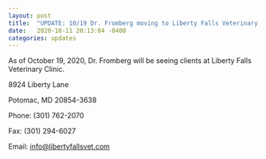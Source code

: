 ```yaml
---
layout: post
title:  "UPDATE: 10/19 Dr. Fromberg moving to Liberty Falls Veterinary Clinic"
date:   2020-10-11 20:13:04 -0400
categories: updates
---
```

As of October 19, 2020, Dr. Fromberg will be seeing clients at Liberty Falls Veterinary Clinic.

8924 Liberty Lane

Potomac, MD 20854-3638

Phone: (301) 762-2070

Fax: (301) 294-6027

Email: [info@libertyfallsvet.com](mailto:info@libertyfallsvet.com)
